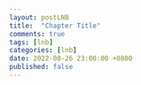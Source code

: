 ```yaml
---
layout: postLNB
title:  "Chapter Title"
comments: true
tags: [lnb]
categories: [lnb]
date: 2022-08-26 23:00:00 +0800
published: false
---
```


